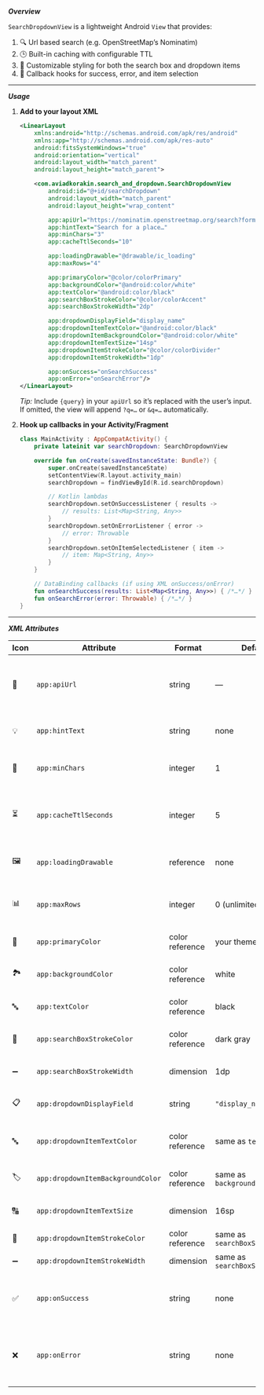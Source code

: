 ***Overview***

`SearchDropdownView` is a lightweight Android `View` that provides:
1. 🔍 Url based search (e.g. OpenStreetMap’s Nominatim)
2. 🕒 Built-in caching with configurable TTL
3. 🎨 Customizable styling for both the search box and dropdown items
4. 🔄 Callback hooks for success, error, and item selection

---

***Usage***

1. **Add to your layout XML**
    ```xml
    <LinearLayout
        xmlns:android="http://schemas.android.com/apk/res/android"
        xmlns:app="http://schemas.android.com/apk/res-auto"
        android:fitsSystemWindows="true"
        android:orientation="vertical"
        android:layout_width="match_parent"
        android:layout_height="match_parent">

        <com.aviadkorakin.search_and_dropdown.SearchDropdownView
            android:id="@+id/searchDropdown"
            android:layout_width="match_parent"
            android:layout_height="wrap_content"

            app:apiUrl="https://nominatim.openstreetmap.org/search?format=json&amp;limit=5&amp;q={query}"
            app:hintText="Search for a place…"
            app:minChars="3"
            app:cacheTtlSeconds="10"

            app:loadingDrawable="@drawable/ic_loading"
            app:maxRows="4"

            app:primaryColor="@color/colorPrimary"
            app:backgroundColor="@android:color/white"
            app:textColor="@android:color/black"
            app:searchBoxStrokeColor="@color/colorAccent"
            app:searchBoxStrokeWidth="2dp"

            app:dropdownDisplayField="display_name"
            app:dropdownItemTextColor="@android:color/black"
            app:dropdownItemBackgroundColor="@android:color/white"
            app:dropdownItemTextSize="14sp"
            app:dropdownItemStrokeColor="@color/colorDivider"
            app:dropdownItemStrokeWidth="1dp"

            app:onSuccess="onSearchSuccess"
            app:onError="onSearchError"/>
    </LinearLayout>
    ```
   *Tip:* Include `{query}` in your `apiUrl` so it’s replaced with the user’s input. If omitted, the view will append `?q=…` or `&q=…` automatically.

2. **Hook up callbacks in your Activity/Fragment**
    ```kotlin
    class MainActivity : AppCompatActivity() {
        private lateinit var searchDropdown: SearchDropdownView

        override fun onCreate(savedInstanceState: Bundle?) {
            super.onCreate(savedInstanceState)
            setContentView(R.layout.activity_main)
            searchDropdown = findViewById(R.id.searchDropdown)

            // Kotlin lambdas
            searchDropdown.setOnSuccessListener { results ->
                // results: List<Map<String, Any>>
            }
            searchDropdown.setOnErrorListener { error ->
                // error: Throwable
            }
            searchDropdown.setOnItemSelectedListener { item ->
                // item: Map<String, Any>>
            }
        }

        // DataBinding callbacks (if using XML onSuccess/onError)
        fun onSearchSuccess(results: List<Map<String, Any>>) { /*…*/ }
        fun onSearchError(error: Throwable) { /*…*/ }
    }
    ```

---

***XML Attributes***

| Icon | Attribute                         | Format           | Default                | Description                                                     |
|------|-----------------------------------|------------------|------------------------|-----------------------------------------------------------------|
| 🔗   | `app:apiUrl`                      | string           | —                      | Base URL for search endpoint. Supports `{query}` placeholder.  |
| 💡   | `app:hintText`                    | string           | none                   | Hint text in the search field.                                 |
| 🔢   | `app:minChars`                    | integer          | 1                      | Min characters before search.                                  |
| ⏳   | `app:cacheTtlSeconds`             | integer          | 5                      | TTL (seconds) for in-memory cache.                             |
| 🖼️   | `app:loadingDrawable`             | reference        | none                   | Drawable during loading (GIF or static).                       |
| 📊   | `app:maxRows`                     | integer          | 0 (unlimited)          | Max dropdown rows before scroll.                               |
| 🎨   | `app:primaryColor`                | color reference  | your theme primary     | Primary accent color.                                          |
| 🏞️   | `app:backgroundColor`             | color reference  | white                  | View background color.                                         |
| 🔤   | `app:textColor`                   | color reference  | black                  | Text color for input & items.                                  |
| 🔲   | `app:searchBoxStrokeColor`        | color reference  | dark gray              | Search box outline color.                                      |
| ➖   | `app:searchBoxStrokeWidth`        | dimension        | 1dp                    | Search box outline width.                                      |
| 📋   | `app:dropdownDisplayField`        | string           | `"display_name"`       | JSON field to display in items.                                |
| 🔤   | `app:dropdownItemTextColor`       | color reference  | same as `textColor`    | Text color for dropdown items.                                 |
| 🏷️   | `app:dropdownItemBackgroundColor` | color reference  | same as `backgroundColor` | Item background color.                                     |
| 🔠   | `app:dropdownItemTextSize`        | dimension        | 16sp                   | Font size for dropdown items.                                  |
| 🔲   | `app:dropdownItemStrokeColor`     | color reference  | same as `searchBoxStrokeColor` | Item outline color.                                    |
| ➖   | `app:dropdownItemStrokeWidth`     | dimension        | same as `searchBoxStrokeWidth` | Item outline width.                                    |
| ✅   | `app:onSuccess`                   | string           | none                   | Name of no-arg method to call on success.                      |
| ❌   | `app:onError`                     | string           | none                   | Name of single-Throwable-arg method to call on error.          |
